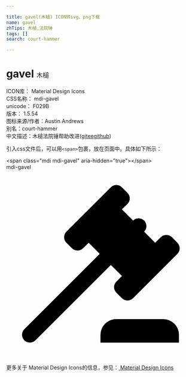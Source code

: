 ```yaml
---

title: gavel(木槌) ICON转svg、png下载
name: gavel
zhTips: 木槌,法院锤
tags: []
search: court-hammer

---
```


# gavel  <small style="font-size: 60%;font-weight: 100">木槌</small>


<div class="detail-page">
<p>
<span>
ICON库：
<span class="badge-secondary badge">Material Design Icons</span> 
</span>
<br/>
<span>
CSS名称：
<span class="badge-secondary badge">mdi-gavel</span> 
</span>
<br/>
<span>
unicode：
<span class="badge-secondary badge">F029B</span> 
<copy-btn content='F029B' btn-title=""></copy-btn>
<copy-btn :content='String.fromCodePoint(parseInt("F029B", 16))' btn-title="复制U"></copy-btn>
</span>
<br/>
<span>
版本：
<span class="badge-secondary badge">1.5.54</span> 
</span>
<br/>
<span>图标来源/作者：<span class="badge-light badge">Austin Andrews</span></span> 
<br/>
<span>别名：<span class="badge-light badge">court-hammer</span></span><br/><span class="zh-detail">中文描述：<span class="badge-primary badge">木槌</span><span class="badge-primary badge">法院锤</span><span class="help-link"><span>帮助改进</span>(<a href="https://gitee.com/liuwave/icon-helper/edit/master/json/material/gavel.json" target="_blank" rel="noopener noreferrer">gitee</a><a href="https://github.com/liuwave/icon-helper/edit/master/json/material/gavel.json" target="_blank" rel="noopener noreferrer">github</a></span>)</span><br/>
</p>
</div>
<div class="alert alert-dark">
  <i class="mdi mdi-gavel mdi-48px"></i>
  <i class="mdi mdi-gavel mdi-36px"></i>
  <i class="mdi mdi-gavel mdi-24px"></i>
  <i class="mdi mdi-gavel mdi-18px"></i>
</div>
<div>
  <p>引入css文件后，可以用<code>&lt;span&gt;</code>包裹，放在页面中。具体如下所示：    
  </p>
  <div class="alert alert-primary" style="font-size: 14px">
    &lt;span class="mdi mdi-gavel" aria-hidden="true"&gt;&lt;/span&gt;
    <copy-btn content='<span class="mdi mdi-gavel" aria-hidden="true"></span>'></copy-btn>
  </div>
  <div class="alert alert-secondary">
    <i class="mdi mdi-gavel"
    style="font-size: 24px"
    aria-hidden="true"></i> mdi-gavel
    <copy-btn content="mdi-gavel" btn-title="复制图标名称"></copy-btn>
  </div>
</div>
<div id="svg" class="svg-wrap">
<svg xmlns="http://www.w3.org/2000/svg" viewBox="0 0 24 24"><path d="M2.3,20.28L11.9,10.68L10.5,9.26L9.78,9.97C9.39,10.36 8.76,10.36 8.37,9.97L7.66,9.26C7.27,8.87 7.27,8.24 7.66,7.85L13.32,2.19C13.71,1.8 14.34,1.8 14.73,2.19L15.44,2.9C15.83,3.29 15.83,3.92 15.44,4.31L14.73,5L16.15,6.43C16.54,6.04 17.17,6.04 17.56,6.43C17.95,6.82 17.95,7.46 17.56,7.85L18.97,9.26L19.68,8.55C20.07,8.16 20.71,8.16 21.1,8.55L21.8,9.26C22.19,9.65 22.19,10.29 21.8,10.68L16.15,16.33C15.76,16.72 15.12,16.72 14.73,16.33L14.03,15.63C13.63,15.24 13.63,14.6 14.03,14.21L14.73,13.5L13.32,12.09L3.71,21.7C3.32,22.09 2.69,22.09 2.3,21.7C1.91,21.31 1.91,20.67 2.3,20.28M20,19A2,2 0 0,1 22,21V22H12V21A2,2 0 0,1 14,19H20Z" /></svg>
</div>
<detail full-name='mdi-gavel'></detail>
    
<div><p>更多关于 Material Design Icons的信息，参见：<a target="_blank" href="https://iconhelper.cn/material.html"> Material Design Icons</a>
</p></div>
